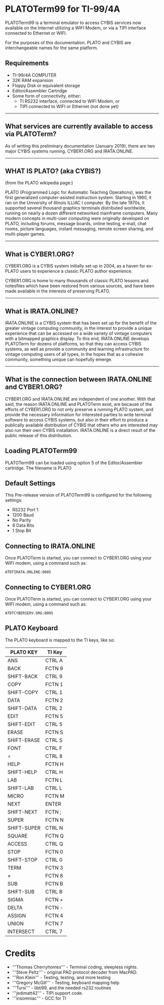 PLATOTerm99 for TI-99/4A
========================

PLATOTerm99 is a terminal emulator to access CYBIS services now available
on the Internet utilizing a WIFI Modem, or via a TIPI interface connected
to Ethernet or WIFI.

For the purposes of this documentation. PLATO and CYBIS are interchangeable
names for the same platform.

Requirements
------------
* TI-99/4A COMPUTER
* 32K RAM expansion
* Floppy Disk or equivalent storage
* Editor/Assembler Cartridge
* Some form of connectivity, either:
  * TI RS232 Interface, connected to WIFI Modem, or
  * TIPI connected to WIFI or Ethernet (not done yet)

--------------------------------------------------------------
What services are currently available to access via PLATOTerm?
--------------------------------------------------------------
As of writing this preliminary documentation (January 2019), there are
two major CYBIS systems running. CYBER1.ORG and IRATA.ONLINE.

---------------------------
WHAT IS PLATO? (aka CYBIS?)
---------------------------
(from the PLATO wikipedia page:)

PLATO (Programmed Logic for Automatic Teaching Operations), was the first
generalized computer-asisted instruction system. Starting in 1960, it ran
on the University of Illinois ILLIAC I computer. By the late 1970s, it
supported several thousand graphics terminals distributed worldwide, running
on nearly a dozen different networked mainframe computers. Many modern
concepts in multi-user computing were originally developed on PLATO, including
forums, message boards, online testing, e-mail, chat rooms, picture languages,
instant messaging, remote screen sharing, and multi-player games.

-------------------
What is CYBER1.ORG?
-------------------

CYBER1.ORG is a CYBIS system initially set up in 2004, as a haven for
ex-PLATO users to experience a classic PLATO author experience.

CYBER1.ORG is home to many thousands of classic PLATO lessons and
notesfiles which have been restored from various sources, and have
been made available in the interests of preserving PLATO.

---------------------
What is IRATA.ONLINE?
---------------------

IRATA.ONLINE is a CYBIS system that has been set up for the benefit of
the greater vintage computing community, in the interest to provide
a unique experience that can be accessed on a wide variety of
vintage computers with a bitmapped graphics display. To this end,
IRATA.ONLINE develops PLATOTerm for dozens of platforms, so that they
can access CYBIS systems, as well as provide a community and learning
infrastructure for vintage computing users of all types, in the hopes
that as a cohesive community, something unique can hopefully
emerge.

-----------------------------------------------------------
What is the connection between IRATA.ONLINE and CYBER1.ORG?
-----------------------------------------------------------

CYBER1.ORG and IRATA.ONLINE are independent of one another. With that said,
the reason IRATA.ONLINE and PLATOTerm exist, are because of the efforts of
CYBER1.ORG to not only preserve a running PLATO system, and provide the
necessary information for interested parties to write terminal software
to access CYBIS systems, but also in their effort to produce a publically
available distribution of CYBIS that others who are interested may also
run their own CYBIS installation. IRATA.ONLINE is a direct result of the
public release of this distribution.

Loading PLATOTerm99
-------------------
PLATOTerm99 can be loaded using option 5 of the Editor/Assembler cartridge.
The filename is PLATO

Default Settings
----------------
This Pre-release version of PLATOTerm99 is configured for the following settings:

* RS232 Port 1
* 1200 Baud
* No Parity
* 8 Data Bits
* 1 Stop Bit

Connecting to IRATA.ONLINE
--------------------------

Once PLATOTerm is started, you can connect to CYBER1.ORG using your WIFI modem,
using a command such as:

```
ATDTIRATA.ONLINE:8005
```

Connecting to CYBER1.ORG
------------------------

Once PLATOTerm is started, you can connect to CYBER1.ORG using your WIFI modem,
using a command such as:

```
ATDTCYBERSERV.ORG:8005
```

PLATO Keyboard
-------------------
The PLATO keyboard is mapped to the TI keys, like so:

| PLATO KEY  	| TI Key  	|
|---	|---	|
| ANS  	| CTRL A  	|
| BACK  	| FCTN 9  	|
| SHIFT-BACK | CTRL 9 |
| COPY | FCTN 1 |
| SHIFT-COPY | CTRL 1  |
| DATA | FCTN 2 |
| SHIFT-DATA | CTRL 2 |
| EDIT | FCTN 5 |
| SHIFT-EDIT | CTRL 5 |
| ERASE | FCTN S |
| SHIFT-ERASE | CTRL S |
| FONT | CTRL F |
| &#247; | CTRL 8 | 
| HELP | FCTN H |
| SHIFT-HELP | CTRL H |
| LAB | FCTN L |
| SHIFT-LAB | CTRL L |
| MICRO | FCTN M |
| NEXT | ENTER |
| SHIFT-NEXT | FCTN ; |
| SUPER | FCTN N |
| SHIFT-SUPER | CTRL N |
| SQUARE | FCTN Q | 
| ACCESS | CTRL Q |
| STOP | FCTN 0 |
| SHIFT-STOP | CTRL 0 | 
| TERM | FCTN 3 |
| &#215; | FCTN 8 |
| SUB | FCTN B |
| SHIFT-SUB | CTRL B |
| SIGMA | FCTN + |
| DELTA | FCTN - |
| ASSIGN | FCTN 4 |
| UNION | FCTN 7 |
| INTERSECT | CTRL 7 |

Credits
=======

* '''Thomas Cherryhomes''' - Terminal coding, sleepless nights.
* '''Steve Peltz''' - original PAD protocol decoder from MacPAD.
* '''Ron Klein''' - Testing, testing, and more testing
* '''Gregory McGill''' - Testing, keyboard mapping help
* '''Tursi''' - libti99, and the needed rs232 routines
* '''jedimatt42''' - TIPI support code.
* '''insomniac''' - GCC for TI
